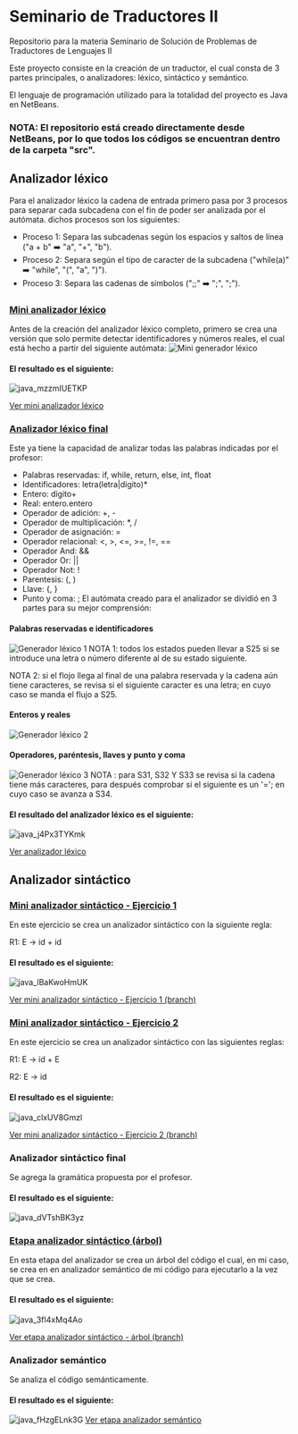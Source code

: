 # Seminario de Traductores II
Repositorio para la materia Seminario de Solución de Problemas de Traductores de Lenguajes II

Este proyecto consiste en la creación de un traductor, el cual consta de 3 partes principales, o analizadores: léxico, sintáctico y semántico.

El lenguaje de programación utilizado para la totalidad del proyecto es Java en NetBeans.

### NOTA: El repositorio está creado directamente desde NetBeans, por lo que todos los códigos se encuentran dentro de la carpeta "src".

## Analizador léxico
Para el analizador léxico la cadena de entrada primero pasa por 3 procesos para separar cada subcadena con el fin de poder ser analizada por el autómata. dichos procesos son los siguientes:

- Proceso 1: Separa las subcadenas según los espacios y saltos de línea ("a + b" :arrow_right: "a", "+", "b").
- Proceso 2: Separa según el tipo de caracter de la subcadena ("while(a)" :arrow_right: "while", "(", "a", ")").
- Proceso 3: Separa las cadenas de símbolos (";;" :arrow_right: ";", ";").

### [Mini analizador léxico](https://github.com/luisrico5562/SeminarioTraductores2/commit/b7a229a1b9ca0b75ed926110bc2f6af2ef4e858c)
Antes de la creación del analizador léxico completo, primero se crea una versión que solo permite detectar identificadores y números reales, el cual está hecho a partir del siguiente autómata:
![Mini generador léxico](https://github.com/luisrico5562/SeminarioTraductores2/assets/127691671/4a8a4844-0b08-40ab-bf44-b51e194e07ee)

#### El resultado es el siguiente:
![java_mzzmIUETKP](https://github.com/luisrico5562/SeminarioTraductores2/assets/127691671/8abdc884-963d-4eeb-bfaf-196c5dc737e4)

[Ver mini analizador léxico](https://github.com/luisrico5562/SeminarioTraductores2/commit/b7a229a1b9ca0b75ed926110bc2f6af2ef4e858c)

### [Analizador léxico final](https://github.com/luisrico5562/SeminarioTraductores2)
Este ya tiene la capacidad de analizar todas las palabras indicadas por el profesor:
- Palabras reservadas: if, while, return, else, int, float
- Identificadores: letra(letra|dígito)*
- Entero: dígito+
- Real: entero.entero
- Operador de adición: +, -
- Operador de multiplicación: *, /
- Operador de asignación: =
- Operador relacional: <, >, <=, >=, !=, ==
- Operador And: &&
- Operador Or: ||
- Operador Not: !
- Parentesis: (, )
- Llave: {, }
- Punto y coma: ;
El autómata creado para el analizador se dividió en 3 partes para su mejor comprensión:
#### Palabras reservadas e identificadores
![Generador léxico 1](https://github.com/luisrico5562/SeminarioTraductores2/assets/127691671/414191a0-dc1e-47ae-8e9e-7342414d808f)
NOTA 1: todos los estados pueden llevar a S25 si se introduce una letra o número diferente al de su estado siguiente.

NOTA 2: si el flojo llega al final de una palabra reservada y la cadena aún tiene caracteres, se revisa si el siguiente caracter es una letra; en cuyo caso se manda el flujo a S25.


#### Enteros y reales
![Generador léxico 2](https://github.com/luisrico5562/SeminarioTraductores2/assets/127691671/e8fb9884-92a9-48f2-9cc1-2aac97a79d4f)


#### Operadores, paréntesis, llaves y punto y coma
![Generador léxico 3](https://github.com/luisrico5562/SeminarioTraductores2/assets/127691671/20183103-daa3-4009-bb31-620f68484e4e)
NOTA : para S31, S32 Y S33 se revisa si la cadena tiene más caracteres, para después comprobar si el siguiente es un '='; en cuyo caso se avanza a S34.


#### El resultado del analizador léxico es el siguiente:
![java_j4Px3TYKmk](https://github.com/luisrico5562/SeminarioTraductores2/assets/127691671/1c00af0e-eb70-4ee6-94e9-274a3c5ece3b)


[Ver analizador léxico](https://github.com/luisrico5562/SeminarioTraductores2)

## Analizador sintáctico
### [Mini analizador sintáctico - Ejercicio 1](https://github.com/luisrico5562/SeminarioTraductores2/tree/Branch-Mini-Analizador-Sintactico-Ejercicio1)
En este ejercicio se crea un analizador sintáctico con la siguiente regla:

R1: E -> id + id

#### El resultado es el siguiente:
![java_lBaKwoHmUK](https://github.com/luisrico5562/SeminarioTraductores2/assets/127691671/9b5f2d94-551f-4dc6-be6e-9789c8ed886b)


[Ver mini analizador sintáctico - Ejercicio 1 (branch)](https://github.com/luisrico5562/SeminarioTraductores2/tree/Branch-Mini-Analizador-Sintactico-Ejercicio1)


### [Mini analizador sintáctico - Ejercicio 2](https://github.com/luisrico5562/SeminarioTraductores2/tree/Branch-Mini-Analizador-Sintactico-Ejercicio2)
En este ejercicio se crea un analizador sintáctico con las siguientes reglas:

R1: E -> id + E

R2: E -> id

#### El resultado es el siguiente:
![java_clxUV8Gmzl](https://github.com/luisrico5562/SeminarioTraductores2/assets/127691671/5078249d-8b39-4f0a-96e5-f7678a556bed)


[Ver mini analizador sintáctico - Ejercicio 2 (branch)](https://github.com/luisrico5562/SeminarioTraductores2/tree/Branch-Mini-Analizador-Sintactico-Ejercicio2)

### Analizador sintáctico final
Se agrega la gramática propuesta por el profesor.
#### El resultado es el siguiente:
![java_dVTshBK3yz](https://github.com/luisrico5562/SeminarioTraductores2/assets/127691671/e1af025a-3695-46f6-b7b7-1f75eedbad01)


### [Etapa analizador sintáctico (árbol)](https://github.com/luisrico5562/SeminarioTraductores2/tree/Etapa-arbol-analizador-sintactico)
En esta etapa del analizador se crea un árbol del código el cual, en mi caso, se crea en en analizador semántico de mi código para ejecutarlo a la vez que se crea.

#### El resultado es el siguiente:
![java_3fI4xMq4Ao](https://github.com/luisrico5562/SeminarioTraductores2/assets/127691671/1f6dbeb5-fc27-4395-9602-c41d7b43dc1d)


[Ver etapa analizador sintáctico - árbol (branch)](https://github.com/luisrico5562/SeminarioTraductores2/tree/Etapa-arbol-analizador-sintactico)

### Analizador semántico 
Se analiza el código semánticamente.
#### El resultado es el siguiente:
![java_fHzgELnk3G](https://github.com/luisrico5562/SeminarioTraductores2/assets/127691671/2797a8db-d870-4c01-84ff-b98bf1412089)
[Ver etapa analizador semántico](https://github.com/luisrico5562/SeminarioTraductores2/tree/Etapa-analisis-semantico)
